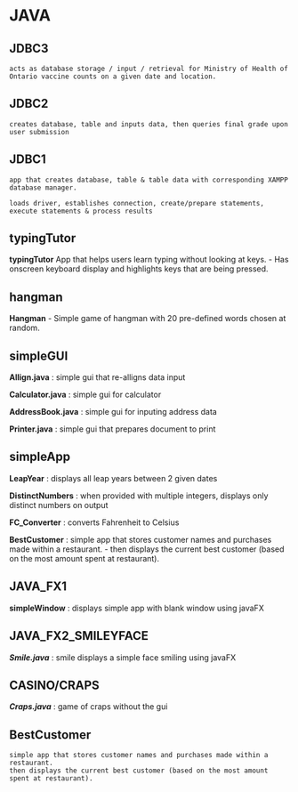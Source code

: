 # JAVA


JDBC3
-----
    acts as database storage / input / retrieval for Ministry of Health of Ontario vaccine counts on a given date and location.



JDBC2
------
    creates database, table and inputs data, then queries final grade upon user submission



JDBC1
-----

    app that creates database, table & table data with corresponding XAMPP database manager.

    loads driver, establishes connection, create/prepare statements, execute statements & process results


typingTutor
----------

**typingTutor** App that helps users learn typing without looking at keys. - Has onscreen keyboard display and highlights keys that are being pressed.


hangman
-------
**Hangman** - Simple game of hangman with 20 pre-defined words chosen at random.



simpleGUI
---------

**Allign.java** : simple gui that re-alligns data input


**Calculator.java** : simple gui for calculator


**AddressBook.java** : simple gui for inputing address data


**Printer.java** :  simple gui that prepares document to print



simpleApp
--------
**LeapYear** : displays all leap years between 2 given dates


**DistinctNumbers** : when provided with multiple integers, displays only distinct numbers on output


**FC_Converter** : converts Fahrenheit to Celsius


**BestCustomer** : simple app that stores customer names and purchases made within a restaurant.
                  -  then displays the current best customer (based on the most amount spent at restaurant).
                  
                  
                  
JAVA_FX1
--------
**simpleWindow** : displays simple app with blank window using javaFX


JAVA_FX2_SMILEYFACE
---------------
***Smile.java*** : smile displays a simple face smiling using javaFX


CASINO/CRAPS
------------
***Craps.java*** : game of craps without the gui


BestCustomer
----------
    simple app that stores customer names and purchases made within a restaurant.
    then displays the current best customer (based on the most amount spent at restaurant).

